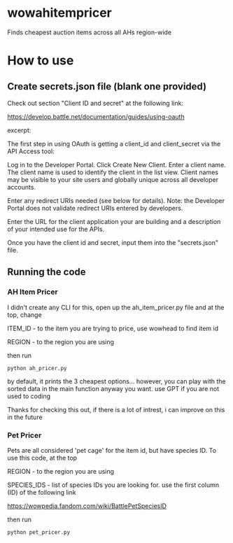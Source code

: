 # wowahitempricer
Finds cheapest auction items across all AHs region-wide

# How to use

## Create secrets.json file (blank one provided)

Check out section "Client ID and secret" at the following link:

https://develop.battle.net/documentation/guides/using-oauth

excerpt:

The first step in using OAuth is getting a client_id and client_secret via the API Access tool:

Log in to the Developer Portal.
Click Create New Client.
Enter a client name. The client name is used to identify the client in the list view. Client names may be visible to your site users and globally unique across all developer accounts.

Enter any redirect URIs needed (see below for details). Note: the Developer Portal does not validate redirect URIs entered by developers.

Enter the URL for the client application your are building and a description of your intended use for the APIs.

Once you have the client id and secret, input them into the "secrets.json" file.

## Running the code

### AH Item Pricer

I didn't create any CLI for this, open up the ah_item_pricer.py file and at the top, change 

ITEM_ID - to the item you are trying to price, use wowhead to find item id

REGION - to the region you are using 

then run 

```
python ah_pricer.py
```

by default, it prints the 3 cheapest options... however, you can play with the sorted data in the main function anyway you want. use GPT if you are not used to coding

Thanks for checking this out, if there is a lot of intrest, i can improve on this in the future

### Pet Pricer

Pets are all considered 'pet cage' for the item id, but have species ID. To use this code, at the top

REGION - to the region you are using

SPECIES_IDS - list of species IDs you are looking for. use the first column (ID) of  the following link 

https://wowpedia.fandom.com/wiki/BattlePetSpeciesID

then run 

```
python pet_pricer.py
```
